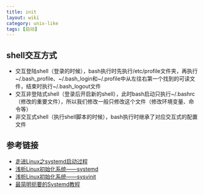 ```yaml
---
title: init
layout: wiki
category: unix-like
tags: [启动]
---
```


## shell交互方式

* 交互登陆shell（登录的时候），bash执行时先执行/etc/profile文件夹，再执行~/.bash_profile、~/.bash_login和~/.profile中从左往右第一个找到的可读文件，结束时执行~/.bash_logout文件
* 交互非登陆式shell（登录后开启新的shell），此时bash启动只执行~/.bashrc（修改的重要文件），所以我们修改一般只修改这个文件（修改环境变量、命令等）
* 非交互式shell（执行shell脚本的时候），bash执行时继承了对应交互式的配置文件

## 参考链接

* [走进Linux之systemd启动过程](https://linux.cn/article-5457-1.html)
* [浅析Linux初始化系统——systemd](https://www.ibm.com/developerworks/cn/linux/1407_liuming_init3/)
* [浅析Linux初始化系统——sysvinit](https://www.ibm.com/developerworks/cn/linux/1407_liuming_init1/index.html)
* [最简明扼要的Systemd教程](http://blog.jobbole.com/97248/)